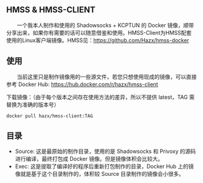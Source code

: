 ## HMSS & HMSS-CLIENT

　　一个我本人制作和使用的 Shadowsocks + KCPTUN 的 Docker 镜像，顺带分享出来，如果你有需要的话可以随意借鉴和使用。HMSS-Client为HMSS配套使用的Linux客户端镜像。HMSS见：https://github.com/Hazx/hmss-docker


## 使用

　　当前这里只是制作镜像用的一些源文件，若您只想使用现成的镜像，可以直接参考 Docker Hub: https://hub.docker.com/r/hazx/hmss-client

下载镜像：（由于每个版本之间存在使用方法的差异，所以不提供 latest，TAG 需替换为准确的版本号）
```
docker pull hazx/hmss-client:TAG
```


## 目录
- Source: 这是最原始的制作目录，使用的是 Shadowsocks 和 Privoxy 的源码进行编译，最终打包成 Docker 镜像。但是镜像体积会比较大。
- Exec: 这是提取了编译好的程序后重新打包制作的目录，Docker Hub 上的镜像就是基于这个目录制作的，体积较 Source 目录制作的镜像会小很多。

